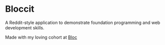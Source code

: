 # Bloccit

A Reddit-style application to demonstrate foundation programming and web development skills.

Made with my loving cohort at [Bloc](http://bloc.io)